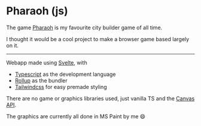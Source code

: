 # Pharaoh (js)

The game [Pharaoh](https://www.gog.com/en/game/pharaoh_cleopatra) is my favourite city builder game of all time.

I thought it would be a cool project to make a browser game based largely on it.

---

Webapp made using [Svelte](https://svelte.dev/), with
- [Typescript](https://www.typescriptlang.org/) as the development language
- [Rollup](https://rollupjs.org/) as the bundler
- [Tailwindcss](https://tailwindcss.com/) for easy premade styling

There are no game or graphics libraries used, just vanilla TS and the [Canvas API](https://developer.mozilla.org/en-US/docs/Web/API/Canvas_API).

The graphics are currently all done in MS Paint by me :smile: